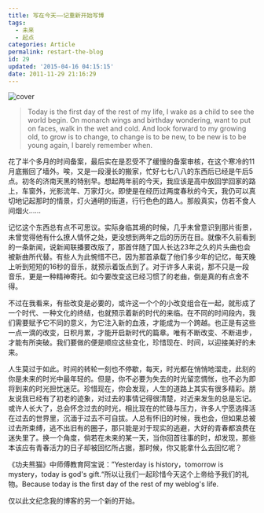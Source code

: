 ```yaml
---
title: 写在今天——记重新开始写博
tags:
  - 未来
  - 起点
categories: Article
permalink: restart-the-blog
id: 29
updated: '2015-04-16 04:15:15'
date: 2011-11-29 21:16:29
---
```


![cover](https://cat.yufan.me/cats/052137tPV.jpg)

>Today is the first day of the rest of my life, I wake as a child to see the world begin. On monarch wings and birthday wondering, want to put on faces, walk in the wet and cold. And look forward to my growing old, to grow is to change, to change is to be new, to be new is to be young again, I barely remember when.

<!--more-->

花了半个多月的时间备案，最后实在是忍受不了缓慢的备案审核，在这个寒冷的11月底搬回了墙外。唉，又是一段漫长的搬家，忙好七七八八的东西后已经是午后5点。初冬的济南天黑的特别早。想起两年前的今天，我应该是高中放回学回家的路上，车窗外，光影流年、万家灯火。即使是在经历过两度春秋的今天，我仍可以真切地记起那时的情景，灯火通明的街道，行行色色的路人。那般真实，仿若不食人间烟火……

记忆这个东西总有点不可思议。实际身临其境的时候，几乎未曾意识到那片街景，未曾觉得他有什么撩人情怀之处，更没想到两年之后的历历在目。就像不久前看到的一条新闻，说新闻联播要改版了，那首伴随了国人长达23年之久的片头曲也会被新曲所代替。有些人为此惋惜不已，因为那首承载了他们多少年的记忆，每天晚上听到短短的16秒的音乐，就预示着饭点到了。对于许多人来说，那不只是一段音乐，更是一种精神寄托。如今要改变这已经习惯了的老曲，倒是真的有点舍不得。

不过在我看来，有些改变是必要的，或许这一个个的小改变组合在一起，就形成了一个时代、一种文化的终结，也就预示着新的时代的来临。在不同的时间段内，我们需要赋予它不同的意义，为它注入新的血液，才能成为一个跨越。也正是有这些一点一滴的改变，日积月累，才能开启新时代的篇章。唯有不断改变、不断进步，才能有所突破。我们要做的便是顺应这些变化，珍惜现在、时间，以迎接美好的未来。

人生莫过于如此。时间的转轮一刻也不停歇，每天，时光都在悄悄地溜走，此刻的你是未来的时光中最年轻的。但是，你不必要为失去的时光留恋惆怅，也不必为即将到来的时光担忧迷茫。珍惜现在，你会发现，人生的道路上其实有很多精彩。朋友说我已经有了初老的迹象，对过去的事情记得很清楚，对近来发生的总是忘记。或许人长大了，总会怀念过去的时光，相比现在的忙碌与压力，许多人宁愿选择活在过去的世界里，沉湎于过去不可自拔。人总有怀旧的时候，我也会，但如果总被过去所束缚，逃不出旧有的圈子，那只能是对于现实的逃避，大好的青春都浪费在迷失里了。换一个角度，倘若在未来的某一天，当你回首往事的时，却发现，那些本该应有青春活力的日子却被回忆所占据，那时候，你又能拿什么去回忆呢？

《功夫熊猫》中师傅教育阿宝说：”Yesterday is history，tomorrow is mystery，today is god's gift.“所以让我们一起珍惜今天这个上帝给予我们的礼物。Because today is the first day of the rest of my weblog's life.

仅以此文纪念我的博客的另一个新的开始。
